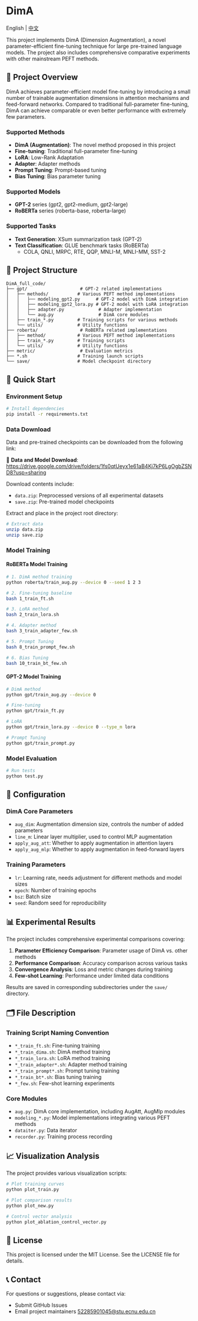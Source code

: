 # DimA

English | [中文](README.md)

This project implements DimA (Dimension Augmentation), a novel parameter-efficient fine-tuning technique for large pre-trained language models. The project also includes comprehensive comparative experiments with other mainstream PEFT methods.

## 🎯 Project Overview

DimA achieves parameter-efficient model fine-tuning by introducing a small number of trainable augmentation dimensions in attention mechanisms and feed-forward networks. Compared to traditional full-parameter fine-tuning, DimA can achieve comparable or even better performance with extremely few parameters.

### Supported Methods
- **DimA (Augmentation)**: The novel method proposed in this project
- **Fine-tuning**: Traditional full-parameter fine-tuning
- **LoRA**: Low-Rank Adaptation
- **Adapter**: Adapter methods
- **Prompt Tuning**: Prompt-based tuning
- **Bias Tuning**: Bias parameter tuning

### Supported Models
- **GPT-2** series (gpt2, gpt2-medium, gpt2-large)
- **RoBERTa** series (roberta-base, roberta-large)

### Supported Tasks
- **Text Generation**: XSum summarization task (GPT-2)
- **Text Classification**: GLUE benchmark tasks (RoBERTa)
  - COLA, QNLI, MRPC, RTE, QQP, MNLI-M, MNLI-MM, SST-2

## 📁 Project Structure

```
DimA_full_code/
├── gpt/                    # GPT-2 related implementations
│   ├── methods/           # Various PEFT method implementations
│   │   ├── modeling_gpt2.py      # GPT-2 model with DimA integration
│   │   ├── modeling_gpt2_lora.py # GPT-2 model with LoRA integration
│   │   ├── adapter.py             # Adapter implementation
│   │   └── aug.py                 # DimA core modules
│   ├── train_*.py         # Training scripts for various methods
│   └── utils/             # Utility functions
├── roberta/                # RoBERTa related implementations
│   ├── method/            # Various PEFT method implementations
│   ├── train_*.py         # Training scripts
│   └── utils/             # Utility functions
├── metric/                 # Evaluation metrics
├── *.sh                   # Training launch scripts
└── save/                  # Model checkpoint directory
```

## 🚀 Quick Start

### Environment Setup

```bash
# Install dependencies
pip install -r requirements.txt
```

### Data Download

Data and pre-trained checkpoints can be downloaded from the following link:

🔗 **Data and Model Download**: https://drive.google.com/drive/folders/1fs0qtUeyx1e61aB4Kj7kP6LgOgbZSND8?usp=sharing

Download contents include:
- `data.zip`: Preprocessed versions of all experimental datasets
- `save.zip`: Pre-trained model checkpoints

Extract and place in the project root directory:
```bash
# Extract data
unzip data.zip
unzip save.zip
```

### Model Training

#### RoBERTa Model Training

```bash
# 1. DimA method training
python roberta/train_aug.py --device 0 --seed 1 2 3

# 2. Fine-tuning baseline
bash 1_train_ft.sh

# 3. LoRA method
bash 2_train_lora.sh

# 4. Adapter method
bash 3_train_adapter_few.sh

# 5. Prompt Tuning
bash 8_train_prompt_few.sh

# 6. Bias Tuning
bash 10_train_bt_few.sh
```

#### GPT-2 Model Training

```bash
# DimA method
python gpt/train_aug.py --device 0

# Fine-tuning
python gpt/train_ft.py

# LoRA
python gpt/train_lora.py --device 0 --type_m lora

# Prompt Tuning
python gpt/train_prompt.py
```

### Model Evaluation

```bash
# Run tests
python test.py
```

## 🔧 Configuration

### DimA Core Parameters

- `aug_dim`: Augmentation dimension size, controls the number of added parameters
- `line_m`: Linear layer multiplier, used to control MLP augmentation
- `apply_aug_att`: Whether to apply augmentation in attention layers
- `apply_aug_mlp`: Whether to apply augmentation in feed-forward layers

### Training Parameters

- `lr`: Learning rate, needs adjustment for different methods and model sizes
- `epoch`: Number of training epochs
- `bsz`: Batch size
- `seed`: Random seed for reproducibility

## 📊 Experimental Results

The project includes comprehensive experimental comparisons covering:

1. **Parameter Efficiency Comparison**: Parameter usage of DimA vs. other methods
2. **Performance Comparison**: Accuracy comparison across various tasks
3. **Convergence Analysis**: Loss and metric changes during training
4. **Few-shot Learning**: Performance under limited data conditions

Results are saved in corresponding subdirectories under the `save/` directory.

## 🗂️ File Description

### Training Script Naming Convention

- `*_train_ft.sh`: Fine-tuning training
- `*_train_dima.sh`: DimA method training  
- `*_train_lora.sh`: LoRA method training
- `*_train_adapter*.sh`: Adapter method training
- `*_train_prompt*.sh`: Prompt tuning training
- `*_train_bt*.sh`: Bias tuning training
- `*_few.sh`: Few-shot learning experiments

### Core Modules

- `aug.py`: DimA core implementation, including AugAtt, AugMlp modules
- `modeling_*.py`: Model implementations integrating various PEFT methods
- `dataiter.py`: Data iterator
- `recorder.py`: Training process recording

## 📈 Visualization Analysis

The project provides various visualization scripts:

```bash
# Plot training curves
python plot_train.py

# Plot comparison results
python plot_new.py

# Control vector analysis
python plot_ablation_control_vector.py
```

## 📄 License

This project is licensed under the MIT License. See the LICENSE file for details.

## 📞 Contact

For questions or suggestions, please contact via:
- Submit GitHub Issues
- Email project maintainers 52285901045@stu.ecnu.edu.cn

